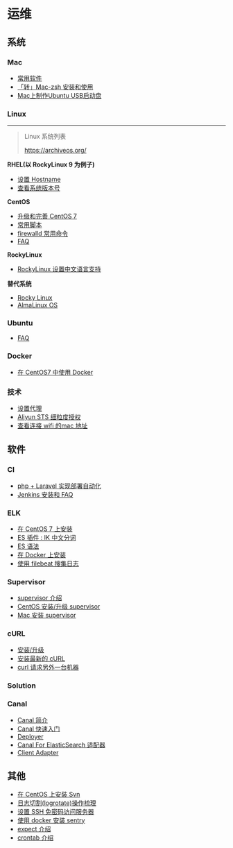 # 运维

## 系统

### Mac

- [常用软件](./mac/suggest-software.md)
- [「转」Mac-zsh 安装和使用](./mac/zsh.md)
- [Mac上制作Ubuntu USB启动盘](./mac/usb-boot-disk.md)

### Linux

****
> Linux 系统列表
>
> https://archiveos.org/


**RHEL(以 RockyLinux 9 为例子)**

- [设置 Hostname](./rhel/set-hostname.md)
- [查看系统版本号](./rhel/view-system-version.md)

**CentOS**

- [升级和完善 CentOS 7](./rhel/centos-upgrade-at-7)
- [常用脚本](./rhel/tools)
- [firewalld 常用命令](./rhel/firewalld)
- [FAQ](./rhel/centos-faq)

**RockyLinux**

- [RockyLinux 设置中文语言支持](./rhel/install-zh-cn-langpack.md)

**替代系统**

- [Rocky Linux](https://rockylinux.org/)
- [AlmaLinux OS](https://almalinux.org/)

### Ubuntu

- [FAQ](./ubuntu/faq)

### Docker

- [在 CentOS7 中使用 Docker](./docker/install-at-centos7.md)

### 技术

- [设置代理](./tech/set-proxy.md)
- [Aliyun STS 细粒度授权](./tech/aliyun-sts-assume-role.md)
- [查看连接 wifi 的mac 地址](./tech/view-wifi-mac.md)

## 软件

### CI

- [php + Laravel 实现部署自动化](./ci/use-php-laravel)
- [Jenkins 安装和 FAQ](./ci/jenkins)

### ELK

- [在 CentOS 7 上安装](./elk/install-at-centos7)
- [ES 插件 : IK 中文分词](./elk/es-ik)
- [ES 语法](./elk/es-query-schema)
- [在 Docker 上安装](./elk/install-use-docker)
- [使用 filebeat 搜集日志](./elk/use-filebeat-collect-nginx-log)

### Supervisor

- [supervisor 介绍](./software/supervisor/introduction.md)
- [CentOS 安装/升级 supervisor](./software/supervisor/install-at-centos.md)
- [Mac 安装 supervisor](./software/supervisor/install-at-mac.md)

### cURL

- [安装/升级](./software/curl/install-latest-at-centos.md)
- [安装最新的 cURL ](./software/curl/install-latest-at-centos.md)
- [curl 请求另外一台机器](./software/curl/visit-another-host.md)

### Solution

### Canal

- [Canal 简介](./software/canal/index.md)
- [Canal 快速入门](./software/canal/quickstart.md)
- [Deployer](./software/canal/deployer.md)
- [Canal For ElasticSearch 适配器](./software/canal/client-sync-es.md)
- [Client Adapter](./software/canal/client-adapter.md)

## 其他

- [在 CentOS 上安装 Svn](./software/svn/install-at-centos.md)
- [日志切割(logrotate)操作梳理](./software/logrotate/introduction.md)
- [设置 SSH 免密码访问服务器](./software/ssh/use-ssh-login-and-deploy.md)
- [使用 docker 安装 sentry](./software/sentry/install-use-docker-at-centos.md)
- [expect 介绍](./software/expect/introduction.md)
- [crontab 介绍](./software/crontab/introduction.md)